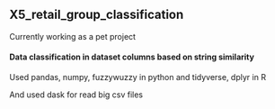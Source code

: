 ## X5_retail_group_classification

Currently working as a pet project

#### Data classification in dataset columns based on string similarity

Used pandas, numpy, fuzzywuzzy in python and tidyverse, dplyr in R

And used dask for read big csv files
